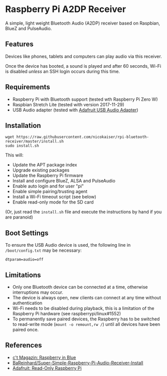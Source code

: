 # Raspberry Pi A2DP Receiver

A simple, light weight Bluetooth Audio (A2DP) receiver based on Raspbian, BlueZ and PulseAudio.

## Features

Devices like phones, tablets and computers can play audio via this receiver.

Once the device has booted, a sound is played and after 60 seconds, Wi-Fi is disabled _unless_ an SSH login occurs during this time.

## Requirements

- Raspberry Pi with Bluetooth support (tested wth Raspberry Pi Zero W)
- Raspbian Stretch Lite (tested with version 2017-11-29)
- USB Audio adapter (tested with [Adafruit USB Audio Adapter](https://www.adafruit.com/product/1475))

## Installation

```
wget https://raw.githubusercontent.com/nicokaiser/rpi-bluetooth-receiver/master/install.sh
sudo install.sh
```

This will:

- Update the APT package index
- Upgrade existing packages
- Update the Raspberry Pi firmware
- Install and configure BlueZ, ALSA and PulseAudio
- Enable auto login and for user "pi"
- Enable simple pairing/trusting agent
- Install a Wi-Fi timeout script (see below)
- Enable read-only mode for the SD card

(Or, just read the `install.sh` file and execute the instructions by hand if you are paranoid)

## Boot Settings

To ensure the USB Audio device is used, the following line in `/boot/config.txt` may be necessary:

```
dtparam=audio=off
```

## Limitations

- Only one Bluetooth device can be connected at a time, otherwise interruptions may occur.
- The device is always open, new clients can connect at any time without authentication
- Wi-Fi needs to be disabled during playback, this is a limitation of the Raspberry Pi hardware (see raspberrypi/linux#1552)
- To permanently save paired devices, the Raspberry has to be switched to read-write mode (`mount -o remount,rw /`) until all devices have been paired once.

## References

- [c't Magazin: Raspberry in Blue](http://ct.de/yfvp)
- [BaReinhard/Super-Simple-Raspberry-Pi-Audio-Receiver-Install](https://github.com/BaReinhard/Super-Simple-Raspberry-Pi-Audio-Receiver-Install)
- [Adafruit: Read-Only Raspberry Pi](https://learn.adafruit.com/read-only-raspberry-pi/)
